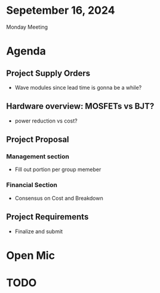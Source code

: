 # Sepetember 16, 2024

Monday Meeting

# Agenda

## Project Supply Orders
- Wave modules since lead time is gonna be a while?

## Hardware overview: MOSFETs vs BJT?
- power reduction vs cost?

## Project Proposal

### Management section
- Fill out portion per group memeber

### Financial Section
- Consensus on Cost and Breakdown


## Project Requirements
- Finalize and submit

# Open Mic


# TODO
